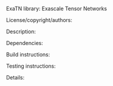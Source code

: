 ExaTN library: Exascale Tensor Networks

License/copyright/authors:

Description:

Dependencies:

Build instructions:

Testing instructions:

Details:
